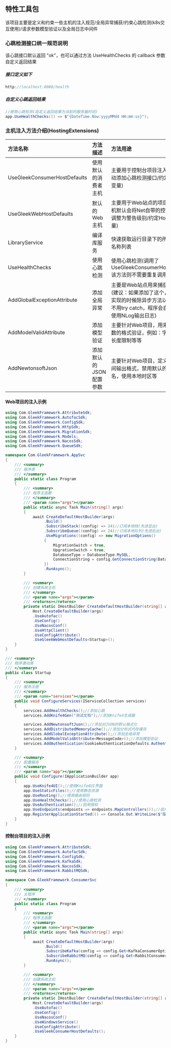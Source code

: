 ## 特性工具包
该项目主要是定义和约束一些主机的注入规范/全局异常捕获/约束心跳检测(k8s交互使用)/请求参数模型验证以及全局日志中间件

### 心跳检测接口统一规范说明
该心跳接口默认返回 "ok"，也可以通过方法 UseHealthChecks 的 callback 参数自定义返回结果
##### 接口定义如下
``` C#
http://localhost:8080/health
```
##### 自定义心跳返回结果
``` C#
//使用心跳检测(自定义返回结果为当前的服务器时间)
app.UseHealthChecks(() => $"{DateTime.Now:yyyyMMdd HH:mm:ss}");
```

### 主机注入方法介绍(HostingExtensions)
|           方法名称                 |           方法描述                |              方法用途                                                                          |
|:-----------------------------------|:----------------------------------|:-----------------------------------------------------------------------------------------------|
| UseGleekConsumerHostDefaults       | 使用默认的消费者主机               |主要用于控制台项目注入使用(会自动添加心跳检测接口/约定Host环境变量)                             |
| UseGleekWebHostDefaults            | 默认的Web主机                     |主要用于Web站点的项目注入(该主机默认会将Net自带的控制台日志调整为警告级别/约定Host环境变量)     |
| LibraryService                     | 编译库服务                        |快速获取运行目录下的所有编译库名称列表                                                          |
| UseHealthChecks                    | 使用心跳检测                      |使用心跳检测(调用了UseGleekConsumerHostDefaults该方法则不需要重复调用)                          |
| AddGlobalExceptionAttribute        | 添加全局异常                      |主要是Web站点用来捕获全局异常(建议：如果添加了这个，那么代码实现的时候除异步方法以外都可以不用try catch，程序会自动捕获并使用NLog输出日志)|
| AddModelValidAttribute             | 添加模型验证                      |主要针对Web项目，用来做请求参数的格式验证，例如：字段必填，长度限制等等                         |
| AddNewtonsoftJson                  | 添加默认的JSON配置参数            |主要针对Web项目，定义固定的时间输出格式，禁用默认的驼峰命名，使用本地时区等                     |

#### Web项目的注入示例
``` C#
using Com.GleekFramework.AttributeSdk;
using Com.GleekFramework.AutofacSdk;
using Com.GleekFramework.ConfigSdk;
using Com.GleekFramework.HttpSdk;
using Com.GleekFramework.MigrationSdk;
using Com.GleekFramework.Models;
using Com.GleekFramework.NacosSdk;
using Com.GleekFramework.QueueSdk;

namespace Com.GleekFramework.AppSvc
{
    /// <summary>
    /// 程序类
    /// </summary>
    public static class Program
    {
        /// <summary>
        /// 程序主函数
        /// </summary>
        /// <param name="args"></param>
        public static async Task Main(string[] args)
        {
            await CreateDefaultHostBuilder(args)
                 .Build()
                 .SubscribeStack((config) => 24)//订阅本地栈(先进显出)
                 .SubscribeQueue((config) => 24)//订阅本地队列(先进后出)
                 .UseMigrations((config) => new MigrationOptions()
                 {
                     MigrationSwitch = true,
                     UpgrationSwitch = true,
                     DatabaseType = DatabaseType.MySQL,
                     ConnectionString = config.GetConnectionString(DatabaseConstant.DefaultMySQLHostsKey)
                 })
                 .RunAsync();
        }

        /// <summary>
        /// 创建系统主机
        /// </summary>
        /// <param name="args"></param>
        /// <returns></returns>
        private static IHostBuilder CreateDefaultHostBuilder(string[] args) =>
            Host.CreateDefaultBuilder(args)
            .UseAutofac()
            .UseConfig()
            .UseNacosConf()
            .UseHttpClient()
            .UseConfigAttribute()
            .UseGleekWebHostDefaults<Startup>();
    }
}

/// <summary>
/// 程序激动类
/// </summary>
public class Startup
{
    /// <summary>
    /// 服务注册
    /// </summary>
    /// <param name="services"></param>
    public void ConfigureServices(IServiceCollection services)
    {
        services.AddHealthChecks();//添加心跳
        services.AddKnife4Gen("测试文档");//添加Knife4生成器

        services.AddNewtonsoftJson();//添加对JSON的默认格式化
        services.AddDistributedMemoryCache();//添加分布式内存缓存
        services.AddGlobalExceptionAttribute();//添加全局异常
        services.AddModelValidAttribute<MessageCode>();//添加模型验证
        services.AddAuthentication(CookieAuthenticationDefaults.AuthenticationScheme).AddCookie();//添加Cookie支持
    }

    /// <summary>
    /// 配置服务
    /// </summary>
    /// <param name="app"></param>
    public void Configure(IApplicationBuilder app)
    {
        app.UseKnife4UI();//使用Knife4UI界面
        app.UseStaticFiles();//使用静态资源
        app.UseRouting();//使用路由规则
        app.UseHealthChecks();//使用心跳检测
        app.UseAuthentication();//启用授权
        app.UseEndpoints(endpoints => endpoints.MapControllers());//启用终结点配置
        app.RegisterApplicationStarted(() => Console.Out.WriteLine($"服务启动成功：{EnvironmentProvider.GetHost()}"));
    }
}
```

#### 控制台项目的注入示例
``` C#
using Com.GleekFramework.AttributeSdk;
using Com.GleekFramework.AutofacSdk;
using Com.GleekFramework.ConfigSdk;
using Com.GleekFramework.KafkaSdk;
using Com.GleekFramework.NacosSdk;
using Com.GleekFramework.RabbitMQSdk;

namespace Com.GleekFramework.ConsumerSvc
{
    /// <summary>
    /// 主程序
    /// </summary>
    public static class Program
    {
        /// <summary>
        /// 程序主函数
        /// </summary>
        /// <param name="args"></param>
        public static async Task Main(string[] args)
        {
            await CreateDefaultHostBuilder(args)
                 .Build()
                 .SubscribeKafka(config => config.Get<KafkaConsumerOptions>(Models.ConfigConstant.KafkaConnectionOptionsKey))
                 .SubscribeRabbitMQ(config => config.Get<RabbitConsumerOptions>(Models.ConfigConstant.RabbitConnectionOptionsKey))
                 .RunAsync();
        }

        /// <summary>
        /// 创建系统主机
        /// </summary>
        /// <param name="args"></param>
        /// <returns></returns>
        private static IHostBuilder CreateDefaultHostBuilder(string[] args) =>
            Host.CreateDefaultBuilder(args)
            .UseAutofac()
            .UseConfig()
            .UseNacosConf()
            .UseWindowsService()
            .UseConfigAttribute()
            .UseGleekConsumerHostDefaults();
    }
}
```